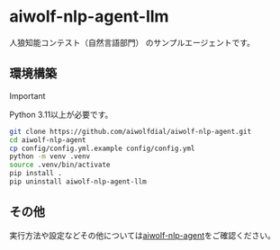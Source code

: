 # aiwolf-nlp-agent-llm

人狼知能コンテスト（自然言語部門） のサンプルエージェントです。

## 環境構築

> [!IMPORTANT]
> Python 3.11以上が必要です。

```bash
git clone https://github.com/aiwolfdial/aiwolf-nlp-agent.git
cd aiwolf-nlp-agent
cp config/config.yml.example config/config.yml
python -m venv .venv
source .venv/bin/activate
pip install .
pip uninstall aiwolf-nlp-agent-llm
```

## その他
実行方法や設定などその他については[aiwolf-nlp-agent](https://github.com/aiwolfdial/aiwolf-nlp-agent)をご確認ください。
